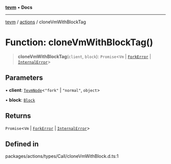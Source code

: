 [**tevm**](../../README.md) • **Docs**

***

[tevm](../../modules.md) / [actions](../README.md) / cloneVmWithBlockTag

# Function: cloneVmWithBlockTag()

> **cloneVmWithBlockTag**(`client`, `block`): `Promise`\<`Vm` \| [`ForkError`](../../errors/classes/ForkError.md) \| [`InternalError`](../../errors/classes/InternalError.md)\>

## Parameters

• **client**: [`TevmNode`](../../index/type-aliases/TevmNode.md)\<`"fork"` \| `"normal"`, `object`\>

• **block**: [`Block`](../../block/classes/Block.md)

## Returns

`Promise`\<`Vm` \| [`ForkError`](../../errors/classes/ForkError.md) \| [`InternalError`](../../errors/classes/InternalError.md)\>

## Defined in

packages/actions/types/Call/cloneVmWithBlock.d.ts:1
